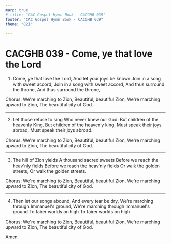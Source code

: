 ```yaml
---
marp: true
# title: "CAC Gospel Hymn Book - CACGHB 039"
footer: "CAC Gospel Hymn Book - CACGHB 039"
theme: "821"

---
```


<style>
    :root {
        font-size: 1.7em;
    }

    section {
        display: flex;
        flex-direction: column;
        justify-content: space-evenly;
    }
</style>

# CACGHB 039 - Come, ye that love the Lord

1. Come, ye that love the Lord,
    And let your joys be known
    Join in a song with sweet accord,
    Join in a song with sweet accord,
    And thus surround the throne,
    And thus surround the throne,

Chorus:
    We're marching to Zion,
    Beautiful, beautiful Zion,
    We're marching upward to Zion,
    The beautiful city of God.

---

2. Let those refuse to sing
    Who never knew our God:
    But children of the heavenly King,
    But children of the heavenly king,
    Must speak their joys abroad,
    Must speak their joys abroad.

Chorus:
    We're marching to Zion,
    Beautiful, beautiful Zion,
    We're marching upward to Zion,
    The beautiful city of God.

---

3. The hill of Zion yields
    A thousand sacred sweets
    Before we reach the heav'nly fields
    Before we reach the heav'nly fields
    Or walk the golden streets,
    Or walk the golden streets.

Chorus:
    We're marching to Zion,
    Beautiful, beautiful Zion,
    We're marching upward to Zion,
    The beautiful city of God.

---

4. Then let our songs abound,
    And every tear be dry,
    We're marching through Immanuel's ground,
    We're marching through Immanuel's ground
    To fairer worlds on high
	To fairer worlds on high

Chorus:
    We're marching to Zion,
    Beautiful, beautiful Zion,
    We're marching upward to Zion,
    The beautiful city of God.

Amen.
